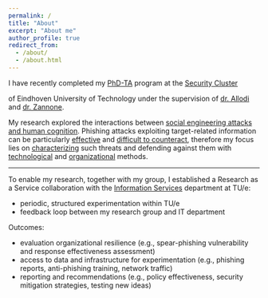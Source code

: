 ```yaml
---
permalink: /
title: "About"
excerpt: "About me"
author_profile: true
redirect_from: 
  - /about/
  - /about.html
---
```


<!-- I have completed the [PhD-TA](https://paolokoelio.github.io/publication/burda_let_2024) program at the [Security Group](https://security1.win.tue.nl) of Eindhoven University of Technology. -->

I have recently completed my [PhD-TA](https://paolokoelio.github.io/publication/burda_let_2024) program at the <a href="https://security1.win.tue.nl" target="_blank">Security Cluster</a>
<!-- [Security Cluster](https://security1.win.tue.nl)  -->
of Eindhoven University of Technology under the supervision of [dr. Allodi](https://lallodi.github.io/) and [dr. Zannone](https://zannone.win.tue.nl/). 

My research explored the interactions between [social engineering attacks and human cognition](https://paolokoelio.github.io/publication/burda_cognition_2023). Phishing attacks exploiting target-related information can be particularly [effective](https://paolokoelio.github.io/publication/burda_testing_2020) and [difficult to counteract](https://paolokoelio.github.io/publication/burda_dont_2020), therefore my focus lies on [characterizing](https://paolokoelio.github.io/publication/burda_dissecting_2021) such threats and defending against them with [technological](https://paolokoelio.github.io/publication/burda_decision-support_2022) and [organizational](https://paolokoelio.github.io/publication/marin_influence_2023) methods.

---

To enable my research, together with my group, I established a Research as a Service collaboration with the [Information Services](https://www.tue.nl/en/our-university/about-the-university/support-services/library-and-information-services/ict-security) department at TU/e:
  * periodic, structured experimentation within TU/e
  * feedback loop between my research group and IT department
  
Outcomes:
  * evaluation organizational resilience (e.g., spear-phishing vulnerability and response effectiveness assessment)
  * access to data and infrastructure for experimentation (e.g., phishing reports, anti-phishing training, network traffic)
  * reporting and recommendations (e.g., policy effectiveness, security mitigation strategies, testing new ideas)

<!-- Completing a PhD is essentially an exercise of long-term project management where designing short-term goals, making timelines, and managing stakeholders are necessary to meet deadlines.
In this project, I gained experience in asking the right questions and systematically approaching complex problems, such as finding relevant data, designing ways to analyze and understand it, and synthesizing relevant outcomes. 
Getting along and efficiently communicating with others, giving feedback, and mentoring students enabled effective team- and inter-department collaborations. 
Finally, I developed written communication and public speaking skills to share my research with a general and experienced audience.  -->

<!-- Throughout my research I have applied quantitative and qualitative approaches to data collection and analysis, such as scraping, ... 
Moreover, empirical methods to carry out test ... -->
